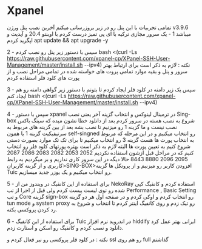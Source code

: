 # Xpanel
تمامی تجربیات با این پنل رو در زیر بروزرسانی میکنم
آخرین نصب پنل ورژن v3.9.6 میباشد
1 - یک سرور مجازی ترکیه با ای پی تمیز درست کردم با اوبنتو 20.4 و آپدیت و اپگرید کردم
apt update && apt upgrade -y

2 - سپس با دستور زیر پنل رو نصب کردم
bash <(curl -Ls https://raw.githubusercontent.com/xpanel-cp/XPanel-SSH-User-Management/master/install.sh --ipv4)
نکته : لازم به ذکر است برای ارتباط بهتر سرور و پنل و بقیه موارد تمامی پروت های خواسته شده در تمامی مراحل نصب و از پورت های کلود فلر استفاده کردم

3 - سپس یک زیر دامنه در کلود فلر ایجاد کردم تا بتونم با دستور زیر گواهی دامنه رو هم ایجاد کنم
bash <(curl -Ls https://raw.githubusercontent.com/xpanel-cp/XPanel-SSH-User-Management/master/install.sh --ipv4)

4 - سپس با دستور xpanel در ترمینال لینوکس و انتخاب گزینه آخر یعنی نصب  Sing-box شروع به نصب هسته در سرور کردم بعد از دانلود خطا نشون میده که سینگ باکس نصب نیست و ما گزینه 1 رو میزنیم تا نصب بشه بعد از بین گزینه های مربوط به سرتیفیکیت گزینه 1 یا همون self-singned  رو انتخاب میکنیم و در این مرحله که مربوط به انتخاب پورت ها هست گزینه 3 رو انتخاب میکنیم تا برای تک تک موارد بصورت دستی شروع کنیم به تعیین پورت ها البته لازم به ذکر است بهتره پورتهای کلود فلر رو انتخاب کنیم که در مراحل قبل ازشون استفاده نکردیم
2052
2053
2082
2083
2086
2087
2095
2096
8880
8443
حالا دیگه در این سرور کاری نداریم و بر میگردیم به رابط کاربری و از گزینه کاربران>SING-BOX>افزودن کاربر رو میزنیم و از پروتکل ها گزینه Tuic رو انتخاب میکنیم و یک یوزر جدید میسازیم.

5 - برای استفاده از این کانفیگ در ویندوز من از NekoRay استفاده کردم و کانفیگ کپی شده رو توی لیست پیست کردم ولی قبل از اجرا از تب Performance , Basic Setting و تب Core گزینه sign-box رو انتخاب کردم و اوکی کردم و در صفحه اول هر دو گزینه tun mode و system proxy رو تیک زدم و روی کانفیگ اینتر کردم تا انتخاب و شروع به رد کردن پروکسی بکنه.

6 - برای استفاده از این کانفیگ Tuic در اندروید نرم افزار hiddify ایرانی بهتر عمل کرد دانلود و نصب کردم و کانفیگ رو اسکن و استارت زدم.

نکته : در کلود فلر پروکسی رو نیر فعال کردم و ssl رو هم روی full گذاشتم



